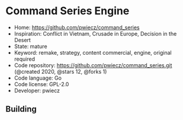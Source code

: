 # Command Series Engine

- Home: https://github.com/pwiecz/command_series
- Inspiration: Conflict in Vietnam, Crusade in Europe, Decision in the Desert
- State: mature
- Keyword: remake, strategy, content commercial, engine, original required
- Code repository: https://github.com/pwiecz/command_series.git (@created 2020, @stars 12, @forks 1)
- Code language: Go
- Code license: GPL-2.0
- Developer: pwiecz

## Building

